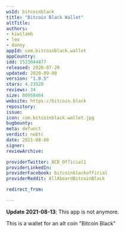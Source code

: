 ```yaml
---
wsId: bitcoinblack
title: "Bitcoin Black Wallet"
altTitle: 
authors:
- kiwilamb
- leo
- danny
appId: com.bitcoinblack.wallet
appCountry: 
idd: 1523044877
released: 2020-07-20
updated: 2020-09-08
version: "1.0.5"
stars: 4.23529
reviews: 34
size: 80958464
website: https://bitcoin.black
repository: 
issue: 
icon: com.bitcoinblack.wallet.jpg
bugbounty: 
meta: defunct
verdict: nobtc
date: 2021-08-08
signer: 
reviewArchive:

providerTwitter: BCB_Official1
providerLinkedIn: 
providerFacebook: bitcoinblackofficial
providerReddit: AllAboardBitcoinBlack

redirect_from:

---
```


**Update 2021-08-13**: This app is not anymore.


This is a wallet for an alt coin "Bitcoin Black"